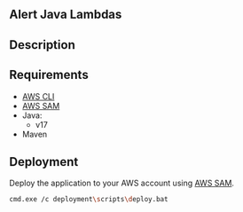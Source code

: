 ## Alert Java Lambdas

## Description

## Requirements

- [AWS CLI](https://aws.amazon.com/cli/)
- [AWS SAM](https://aws.amazon.com/serverless/sam/)
- Java:
    - v17
- Maven

## Deployment

Deploy the application to your AWS account using [AWS SAM](https://aws.amazon.com/serverless/sam/).

```bash
cmd.exe /c deployment\scripts\deploy.bat
```
